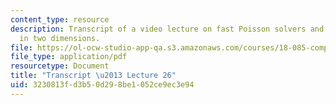 ```yaml
---
content_type: resource
description: Transcript of a video lecture on fast Poisson solvers and finite elements
  in two dimensions.
file: https://ol-ocw-studio-app-qa.s3.amazonaws.com/courses/18-085-computational-science-and-engineering-i-fall-2008/3230813fd3b50d298be1052ce9ec3e94_18-085F08-L26.pdf
file_type: application/pdf
resourcetype: Document
title: "Transcript \u2013 Lecture 26"
uid: 3230813f-d3b5-0d29-8be1-052ce9ec3e94
---
```

